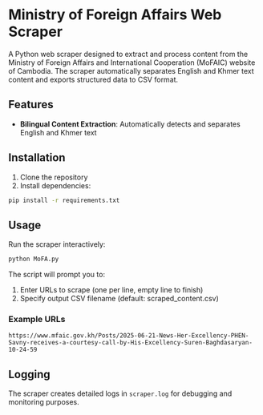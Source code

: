# Ministry of Foreign Affairs Web Scraper

A Python web scraper designed to extract and process content from the Ministry of Foreign Affairs and International Cooperation (MoFAIC) website of Cambodia. The scraper automatically separates English and Khmer text content and exports structured data to CSV format.

## Features

- **Bilingual Content Extraction**: Automatically detects and separates English and Khmer text


## Installation

1. Clone the repository
2. Install dependencies:
```bash
pip install -r requirements.txt
```

## Usage

Run the scraper interactively:

```bash
python MoFA.py
```

The script will prompt you to:
1. Enter URLs to scrape (one per line, empty line to finish)
2. Specify output CSV filename (default: scraped_content.csv)

### Example URLs
```
https://www.mfaic.gov.kh/Posts/2025-06-21-News-Her-Excellency-PHEN-Savny-receives-a-courtesy-call-by-His-Excellency-Suren-Baghdasaryan-10-24-59
```


## Logging

The scraper creates detailed logs in `scraper.log` for debugging and monitoring purposes.